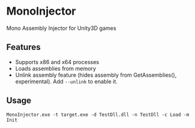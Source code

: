 # MonoInjector
Mono Assembly Injector for Unity3D games

## Features
- Supports x86 and x64 processes
- Loads assemblies from memory
- Unlink assembly feature (hides assembly from GetAssemblies(), experimental). Add `--unlink` to enable it.

## Usage
`MonoInjector.exe -t target.exe -d TestDll.dll -n TestDll -c Load -m Init`
